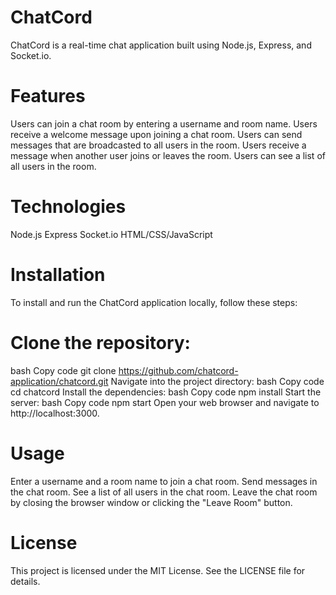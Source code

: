 # ChatCord
ChatCord is a real-time chat application built using Node.js, Express, and Socket.io.

# Features
Users can join a chat room by entering a username and room name.
Users receive a welcome message upon joining a chat room.
Users can send messages that are broadcasted to all users in the room.
Users receive a message when another user joins or leaves the room.
Users can see a list of all users in the room.

# Technologies
Node.js
Express
Socket.io
HTML/CSS/JavaScript

# Installation
To install and run the ChatCord application locally, follow these steps:

# Clone the repository:
bash
Copy code
git clone https://github.com/chatcord-application/chatcord.git
Navigate into the project directory:
bash
Copy code
cd chatcord
Install the dependencies:
bash
Copy code
npm install
Start the server:
bash
Copy code
npm start
Open your web browser and navigate to http://localhost:3000.

# Usage
Enter a username and a room name to join a chat room.
Send messages in the chat room.
See a list of all users in the chat room.
Leave the chat room by closing the browser window or clicking the "Leave Room" button.

# License
This project is licensed under the MIT License. See the LICENSE file for details.
